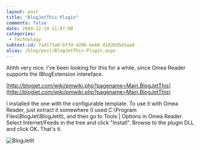 ```yaml
---
layout: post
title: "BlogJetThis Plugin"
comments: false
date: 2004-12-19 11:07:00
categories:
 - Technology
subtext-id: 7ad173ad-bf7d-4206-be66-d1026d5e5aa9
alias: /blog/post/BlogJetThis-Plugin.aspx
---
```



Ahhh very nice. I've been looking for this for a while, since Omea Reader supports the IBlogExtension intereface.

[http://blogjet.com/wiki/pmwiki.php?pagename=Main.BlogJetThis](http://blogjet.com/wiki/pmwiki.php?pagename=Main.BlogJetThis)

I installed the one with the configurable template. To use it with Omea Reader, just extract it somewhere (I used C:\Program Files\BlogJet\BlogJetIt), and then go to Tools | Options in Omea Reader. Select Internet/Feeds in the tree and click "Install". Browse to the plugin DLL and click OK. That's it.

![BlogJetIt](http://www.peterprovost.org/Files/BlogJetIt_small.jpg)
